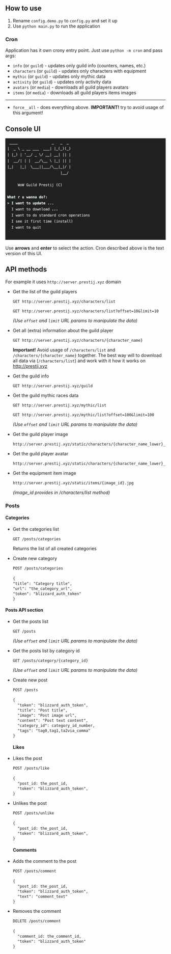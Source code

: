 ## How to use

1. Rename `config.demo.py` to `config.py` and set it up
2. Use `python main.py` to run the application

### Cron

Application has it own crony entry point. Just use `python -m cron` and pass args:
- `info` (or `guild`) - updates only guild info (counters, names, etc.)
- `characters` (or `guild`) - updates only characters with equipment
- `mythic` (or `guild`) - updates only mythic data
- `activity` (or `guild`) - updates only activity data
- `avatars` (or `media`) - downloads all guild players avatars
- `items` (or `media`) - downloads all guild players items images
---
- `force__all` - does everything above. **IMPORTANT!** try to avoid usage of this argument!

## Console UI
<img src="https://github.com/DiegoLing33/prestij.xyz-api/blob/prestij.xyz-api/assets/sceen0.png?raw=true" alt="Screen" />

Use **arrows** and **enter** to select the action. Cron described above is the text version of this UI.

## API methods

For example it uses `http://server.prestij.xyz` domain

- Get the list of the guild players
    ```
    GET http://server.prestij.xyz/characters/list
    ```
    ```
    GET http://server.prestij.xyz/characters/list?offset=10&limit=10
    ```
    *(Use `offset` and `limit` URL params to manipulate the data)*
    

- Get all (extra) information about the guild player
  ```
  GET http://server.prestij.xyz/characters/{character_name}
  ```
  **Important!** Avoid usage of `/characters/list` and `/characters/{character_name}` together. The best way will to download all data via (`/characters/list`) 
  and work with it how it works on http://prestij.xyz
  
- Get the guild info
    ```
    GET http://server.prestij.xyz/guild
    ```
  
- Get the guild mythic races data
    ```
    GET http://server.prestij.xyz/mythic/list
    ```
    ```
    GET http://server.prestij.xyz/mythic/list?offset=100&limit=100
    ```
  *(Use `offset` and `limit` URL params to manipulate the data)*
  
 - Get the guild player image
    ```
   http://server.prestij.xyz/static/characters/{character_name_lower}_main.png
   ```
   
 - Get the guild player avatar
     ```
   http://server.prestij.xyz/static/characters/{character_name_lower}_avatar.jpg
   ```
 
 - Get the equipment item image
     ```
   http://server.prestij.xyz/static/items/{image_id}.jpg
   ```
   *(image_id provides in /characters/list method)*
 
 ### Posts
 #### Categories
 
 - Get the categories list
    ```http request
    GET /posts/categories
    ```
    Returns the list of all created categories
    
 - Create new category
    ```http request
    POST /posts/categories
    
    {
    "title": "Category title",
    "url": "the_category_url",
    "token": "blizzard_auth_token"
    }
    ```
 
 #### Posts API section
 
  - Get the posts list
    ```http request
    GET /posts
    ```
    *(Use `offset` and `limit` URL params to manipulate the data)*
 
  - Get the posts list by category id
    ```http request
    GET /posts/category/{category_id}
    ```
    *(Use `offset` and `limit` URL params to manipulate the data)*
    
    
  - Create new post
    ```http request
    POST /posts
    
    {
      "token": "blizzard_auth_token",
      "title": "Post title",
      "image": "Post image url",
      "content": "Post text content",
      "category_id": category_id_number,
      "tags": "tag0,tag1,ta2via_comma"
    }
    ``` 
    
    #### Likes
    
  - Likes the post
    ```http request
    POST /posts/like
    
    {
      "post_id: the_post_id,
      "token": "blizzard_auth_token",
    }
    ``` 
    
  - Unlikes the post
    ```http request
    POST /posts/unlike
    
    {
      "post_id: the_post_id,
      "token": "blizzard_auth_token",
    }
    ``` 
    
    #### Comments
    
  - Adds the comment to the post
    ```http request
    POST /posts/comment
    
    {
      "post_id: the_post_id,
      "token": "blizzard_auth_token",
      "text": "comment_text"
    } 
    
  - Removes the comment
    ```http request
    DELETE /posts/comment
    
    {
      "comment_id: the_comment_id,
      "token": "blizzard_auth_token"
    } 
